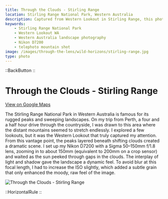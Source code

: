 ```yaml
---
title: Through the Clouds - Stirling Range
location: Stirling Range National Park, Western Australia
description: Captured from Western Lookout in Stirling Range, this photo highlights moody light and rugged peaks with my Nikon D7200 and Sigma 50–150mm lens.
keywords:
    - Stirling Range National Park
    - Western Lookout WA
    - Western Australia landscape photography
    - Nikon D7200
    - telephoto mountain shot
image: /images/through-the-lens/wild-horizons/stirling-range.jpg
type: photo
---
```


::BackButton
::

# Through the Clouds - Stirling Range

<a href="https://www.google.com/maps/search/?api=1&query=Western+Lookout,+Stirling+Range+National+Park,+Western+Australia" target="_blank" rel="noopener noreferrer">View on Google Maps</a>

The Stirling Range National Park in Western Australia is famous for its rugged peaks and sweeping landscapes. On my trip from Perth, a four and a half hour drive through the countryside, I was drawn to this area where the distant mountains seemed to stretch endlessly. I explored a few lookouts, but it was the Western Lookout that truly captured my attention. From this vantage point, the peaks layered beneath shifting clouds created a dramatic scene. I set up my Nikon D7200 with a Sigma 50–150mm f/1.8 lens, zooming in to about 150mm (equivalent to 200mm on a crop sensor) and waited as the sun peeked through gaps in the clouds. The interplay of light and shadow gave the landscape a dynamic feel. To avoid blur at this focal length, I had to increase the ISO slightly, which added a subtle grain that only enhanced the moody, raw feel of the image.

![Through the Clouds - Stirling Range](/images/through-the-lens/wild-horizons/stirling-range.jpg)

<div class="mb-8"></div>

::HorizontalRule
::
